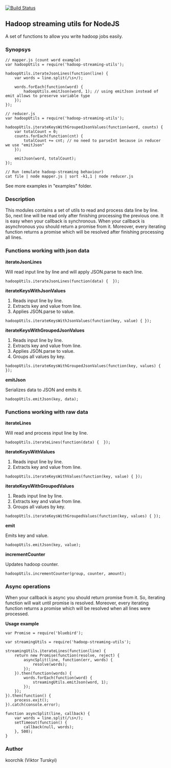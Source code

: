 [![Build Status](https://travis-ci.org/koorchik/node-hadoop-streaming-utils.svg?branch=master)](https://travis-ci.org/koorchik/node-hadoop-streaming-utils)

Hadoop streaming utils for NodeJS
---------------------------------

A set of functions to allow you write hadoop jobs easily.

### Synopsys
```
// mapper.js (count word example)
var hadoopUtils = require('hadoop-streaming-utils');

hadoopUtils.iterateJsonLines(function(line) {
    var words = line.split(/\s+/);

    words.forEach(function(word) {
        hadoopUtils.emitJson(word, 1); // using emitJson instead of emit allows to preserve variable type
    });
});

// reducer.js
var hadoopUtils = require('hadoop-streaming-utils');

hadoopUtils.iterateKeysWithGroupedJsonValues(function(word, counts) {
    var totalCount = 0;
    counts.forEach(function(cnt) {
        totalCount += cnt; // no need to parseInt because in reducer we use "emitJson"
    });

    emitJson(word, totalCount);
});

// Run (emulate hadoop-streaming behaviour) 
cat file | node mapper.js | sort -k1,1 | node reducer.js
```

See more examples in "examples" folder.

### Description

This modules contains a set of utils to read and process data line by line. So, next line will be read only after finishing processing the previous one. It is easy when your callback is synchronous. When your callback is asynchronous you should return a promise from it. Moreover, every iterating function returns a promise which will be resolved after finishing processing all lines. 

### Functions working with json data

**iterateJsonLines**

Will read input line by line and will apply JSON.parse to each line.

```
hadoopUtils.iterateJsonLines(function(data) {  });
```

**iterateKeysWithJsonValues**

1. Reads input line by line. 
2. Extracts key and value from line. 
3. Applies JSON.parse to value.

```
hadoopUtils.iterateKeysWithJsonValues(function(key, value) { });
```


**iterateKeysWithGroupedJsonValues**

1. Reads input line by line. 
2. Extracts key and value from line. 
3. Applies JSON.parse to value.
4. Groups all values by key.

```
hadoopUtils.iterateKeysWithGroupedJsonValues(function(key, values) { });
```

**emitJson**

Serializes data to JSON and emits it.

```
hadoopUtils.emitJson(key, data);
```

### Functions working with raw data

**iterateLines**

Will read and process input line by line.

```
hadoopUtils.iterateLines(function(data) {  });
```

**iterateKeysWithValues**

1. Reads input line by line. 
2. Extracts key and value from line. 

```
hadoopUtils.iterateKeysWithValues(function(key, value) { });
```


**iterateKeysWithGroupedValues**

1. Reads input line by line. 
2. Extracts key and value from line. 
3. Groups all values by key.

```
hadoopUtils.iterateKeysWithGroupedValues(function(key, values) { });
```

**emit**

Emits key and value.

```
hadoopUtils.emitJson(key, value);
```

**incrementCounter**

Updates hadoop counter. 

```
hadoopUtils.incrementCounter(group, counter, amount);
```


### Async operations
When your callback is async you should return promise from it. So, iterating function will wait until promise is resolved. Moreover, every iterating function returns a promise which will be resolved when all lines were processed. 

**Usage example**

```
var Promise = require('bluebird');

var streamingUtils = require('hadoop-streaming-utils');

streamingUtils.iterateLines(function(line) {
    return new Promise(function(resolve, reject) {
        asyncSplit(line, function(err, words) {
            resolve(words);
        });
    }).then(function(words) {
        words.forEach(function(word) {
            streamingUtils.emitJson(word, 1);
        });
    });
}).then(function() {
    process.exit();
}).catch(console.error);

function asyncSplit(line, callback) {
    var words = line.split(/\s+/);
    setTimeout(function() {
        callback(null, words);
    }, 500);
}

```

### Author
koorchik (Viktor Turskyi)


